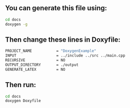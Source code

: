 ## You can generate this file using:

```bash
cd docs
doxygen -g
```

## Then change these lines in Doxyfile:

```bash
PROJECT_NAME           = "DoxygenExample"
INPUT                  = ../include ../src ../main.cpp
RECURSIVE              = NO
OUTPUT_DIRECTORY       = ./output
GENERATE_LATEX         = NO

```

## Then run:
```bash
cd docs
doxygen Doxyfile

```